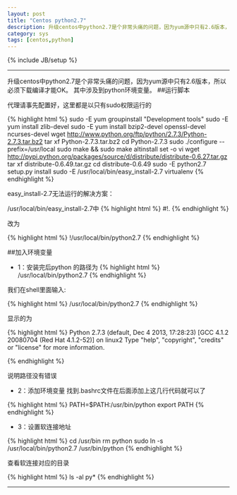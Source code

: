 ```yaml
---
layout: post
title: "Centos python2.7"
description: 升级centos中python2.7是个非常头痛的问题，因为yum源中只有2.6版本，所以必须下载编译才能OK。
category: sys
tags: [centos,python]
---
```

{% include JB/setup %}

---
升级centos中python2.7是个非常头痛的问题，因为yum源中只有2.6版本，所以必须下载编译才能OK。
其中涉及到python环境变量。
##运行脚本

代理请事先配置好，这里都是以只有sudo权限运行的

{% highlight html %}
sudo -E yum groupinstall "Development tools"
sudo -E yum install zlib-devel
sudo -E yum install bzip2-devel openssl-devel ncurses-devel
wget http://www.python.org/ftp/python/2.7.3/Python-2.7.3.tar.bz2
tar xf Python-2.7.3.tar.bz2 
cd Python-2.7.3
sudo ./configure --prefix=/usr/local
sudo make && sudo make altinstall
set -o vi
wget http://pypi.python.org/packages/source/d/distribute/distribute-0.6.27.tar.gz
tar xf distribute-0.6.49.tar.gz 
cd distribute-0.6.49
sudo -E python2.7 setup.py install
sudo -E /usr/local/bin/easy_install-2.7 virtualenv
{% endhighlight %}

easy_install-2.7无法运行的解决方案：

/usr/local/bin/easy_install-2.7中
{% highlight html %}
#!.
{% endhighlight %}

改为

{% highlight html %}
!/usr/local/bin/python2.7
{% endhighlight %}


##加入环境变量

* 1：安装完后python 的路径为
{% highlight html %}
/usr/local/bin/python2.7
{% endhighlight %}

我们在shell里面输入:

{% highlight html %}
/usr/local/bin/python2.7
{% endhighlight %}


显示的为

{% highlight html %}
Python 2.7.3 (default, Dec  4 2013, 17:28:23) 
[GCC 4.1.2 20080704 (Red Hat 4.1.2-52)] on linux2
Type "help", "copyright", "credits" or "license" for more information.
>>> 
{% endhighlight %}

说明路径没有错误

* 2：添加环境变量
找到.bashrc文件在后面添加上这几行代码就可以了

{% highlight html %}
PATH=$PATH:/usr/bin/python
export PATH
{% endhighlight %}

* 3：设置软连接地址

{% highlight html %}
cd /usr/bin
rm python
sudo ln -s /usr/local/bin/python2.7 /usr/bin/python
{% endhighlight %}

查看软连接对应的目录

{% highlight html %}
ls -al py*
{% endhighlight %}





---